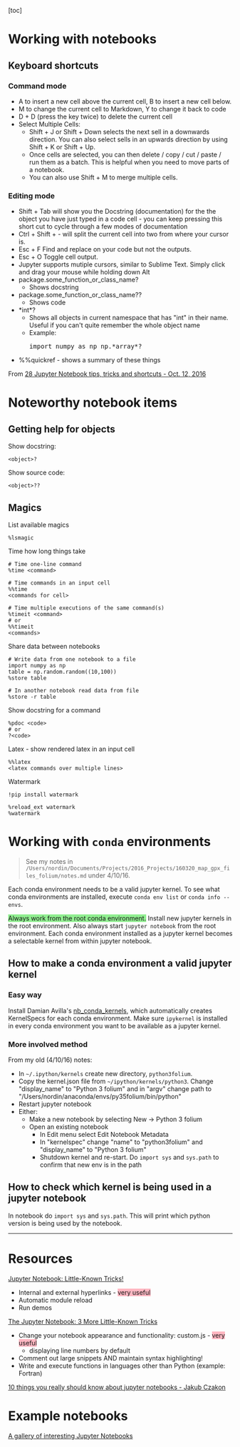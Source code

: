 [toc]

# Working with notebooks

## Keyboard shortcuts

### Command mode

- A to insert a new cell above the current cell, B to insert a new cell below.
- M to change the current cell to Markdown, Y to change it back to code
- D + D (press the key twice) to delete the current cell
- Select Multiple Cells:
    - Shift + J or Shift + Down selects the next sell in a downwards direction. You can also select sells in an upwards direction by using Shift + K or Shift + Up.
    - Once cells are selected, you can then delete / copy / cut / paste / run them as a batch. This is helpful when you need to move parts of a notebook.
    - You can also use Shift + M to merge multiple cells.


### Editing mode

- Shift + Tab will show you the Docstring (documentation) for the the object you have just typed in a code cell - you can keep pressing this short cut to cycle through a few modes of documentation
- Ctrl + Shift + - will split the current cell into two from where your cursor is.
- Esc + F Find and replace on your code but not the outputs.
- Esc + O Toggle cell output.
- Jupyter supports mutiple cursors, similar to Sublime Text. Simply click and drag your mouse while holding down Alt
- package.some_function_or_class_name?
    - Shows docstring
- package.some_function_or_class_name??
    - Shows code
- \*int*?
    - Shows all objects in current namespace that has "int" in their name. Useful if you can't quite remember the whole object name
    - Example:
            <pre>import numpy as np
        np.\*array*?</pre>
- %%quickref - shows a summary of these things

From [28 Jupyter Notebook tips, tricks and shortcuts - Oct. 12, 2016](https://www.dataquest.io/blog/jupyter-notebook-tips-tricks-shortcuts/)


# Noteworthy notebook items

## Getting help for objects

Show docstring:

    <object>?
    
Show source code:

    <object>??
    

## Magics

List available magics

    %lsmagic
    
    
Time how long things take

    # Time one-line command
    %time <command>
    
    # Time commands in an input cell
    %%time
    <commands for cell>
    
    # Time multiple executions of the same command(s)
    %timeit <command>
    # or
    %%timeit
    <commands>
    
Share data between notebooks

    # Write data from one notebook to a file
    import numpy as np
    table = np.random.random((10,100))
    %store table
    
    # In another notebook read data from file
    %store -r table
    
Show docstring for a command

    %pdoc <code>
    # or
    ?<code>
    
Latex - show rendered latex in an input cell

    %%latex
    <latex commands over multiple lines>
    
Watermark

    !pip install watermark
    
    %reload_ext watermark
    %watermark


# Working with `conda` environments

>See my notes in `/Users/nordin/Documents/Projects/2016_Projects/160320_map_gpx_files_folium/notes.md` under 4/10/16.

Each conda environment needs to be a valid jupyter kernel. To see what conda environments are installed, execute `conda env list` or `conda info --envs`.

<span style="background-color:lightgreen;">Always work from the root conda environment.</span> Install new jupyter kernels in the root environment. Also always start `jupyter notebook` from the root environment. Each conda environment installed as a jupyter kernel becomes a selectable kernel from within jupyter notebook. 

## How to make a conda environment a valid jupyter kernel

### Easy way

Install Damian Avilla's [nb_conda_kernels](https://github.com/Anaconda-Server/nb_conda_kernels), which automatically creates KernelSpecs for each conda environment. Make sure `ipykernel` is installed in every conda environment you want to be available as a jupyter kernel.

### More involved method

From my old (4/10/16) notes:

- In `~/.ipython/kernels` create new directory, `python3folium`.
- Copy the kernel.json file from `~/ipython/kernels/python3`. Change "display_name" to "Python 3 folium" and in "argv" change path to "/Users/nordin/anaconda/envs/py35folium/bin/python"
- Restart jupyter notebook
- Either:
    - Make a new notebook by selecting New -> Python 3 folium
    - Open an existing notebook
        - In Edit menu select Edit Notebook Metadata
        - In "kernelspec" change "name" to "python3folium" and "display_name" to "Python 3 folium"
        - Shutdown kernel and re-start. Do `import sys` and `sys.path` to confirm that new env is in the path

## How to check which kernel is being used in a jupyter notebook

In notebook do `import sys` and `sys.path`. This will print which python version is being used by the notebook.


---
# Resources

[Jupyter Notebook: Little-Known Tricks!](https://blog.3blades.io/jupyter-notebook-little-known-tricks-b0866a558017)

- Internal and external hyperlinks - <span style="background-color:lightpink;">very useful</span>
- Automatic module reload
- Run demos

[The Jupyter Notebook: 3 More Little-Known Tricks](https://blog.3blades.io/the-jupyter-notebook-3-more-little-known-tricks-34b75b6455a4)

- Change your notebook appearance and functionality: custom.js - <span style="background-color:lightpink;">very useful</span>
    - displaying line numbers by default
- Comment out large snippets AND maintain syntax highlighting!
- Write and execute functions in languages other than Python (example: Fortran)

[10 things you really should know about jupyter notebooks - Jakub Czakon](https://www.youtube.com/watch?v=FwUcJFSAfQw)

# Example notebooks

[A gallery of interesting Jupyter Notebooks](https://github.com/jupyter/jupyter/wiki/A-gallery-of-interesting-Jupyter-Notebooks)
